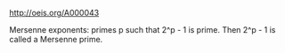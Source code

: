 http://oeis.org/A000043

Mersenne exponents: primes p such that 2^p - 1 is prime. Then 2^p - 1 is called a Mersenne prime.
